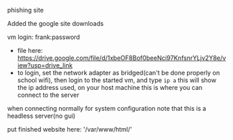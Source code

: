 phishing site

Added the google site downloads

vm login: frank:password
  - file here: https://drive.google.com/file/d/1xbeOF8Bof0beeNci97KnfsnrYLjv2Y8e/view?usp=drive_link
  - to login, set the network adapter as bridged(can't be done properly on school wifi), then login to the started vm, and type `ip a` this will show the ip address used, on your host machine this is where you can connect to the server

when connecting normally for system configuration note that this is a headless server(no gui)

put finished website here: '/var/www/html/'

